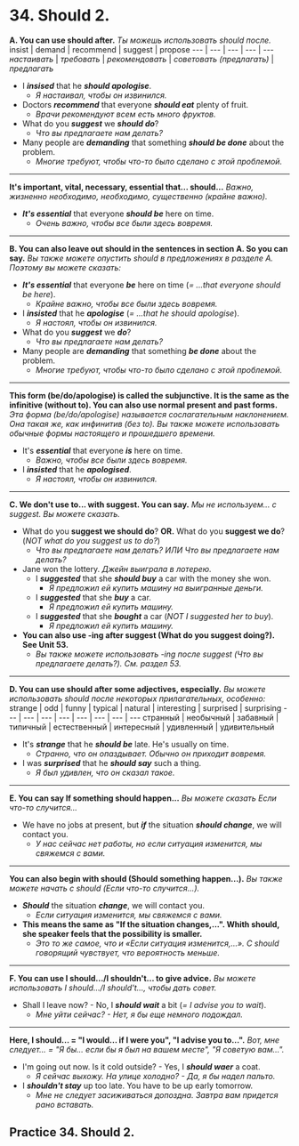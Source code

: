 # 34. Should 2.

__A. You can use should after.__ *Ты можешь использовать should после.*
insist | demand | recommend | suggest | propose
--- | --- | --- | --- | ---
*настаивать* | *требовать* | *рекомендовать* | *советовать (предлагать)* | *предлагать*
- I __*insised*__ that he __*should apologise*__.
    - *Я настаивал, чтобы он извинился.*
- Doctors __*recommend*__ that everyone __*should eat*__ plenty of fruit.
    - *Врачи рекомендуют всем есть много фруктов.*
- What do you __*suggest*__ we __*should do*__?
    - *Что вы предлагаете нам делать?*
- Many people are __*demanding*__ that something __*should be done*__ about the problem.
    - *Многие требуют, чтобы что-то было сделано с этой проблемой.*

---
__It's important, vital, necessary, essential that... should...__ *Важно, жизненно необходимо, необходимо, существенно (крайне важно).*
- __*It's essential*__ that everyone __*should be*__ here on time.
    - *Очень важно, чтобы все были здесь вовремя.*

---
__B. You can also leave out should in the sentences in section A. So you can say.__ *Вы также можете опустить should в предложениях в разделе A. Поэтому вы можете сказать:*
- __*It's essential*__ that everyone __*be*__ here on time (*= ...that everyone should be here*).
    - *Крайне важно, чтобы все были здесь вовремя.*
- I __*insisted*__ that he __*apologise*__ (*= ...that he should apologise*).
    - *Я настоял, чтобы он извинился.*
- What do you __*suggest*__ we __*do*__?
    - *Что вы предлагаете нам делать?*
- Many people are __*demanding*__ that something __*be done*__ about the problem.
    - *Многие требуют, чтобы что-то было сделано с этой проблемой.*

---
__This form (be/do/apologise) is called the subjunctive. It is the same as the infinitive (without to). You can also use normal present and past forms.__ *Эта форма (be/do/apologise) называется сослагательным наклонением. Она такая же, как инфинитив (без to). Вы также можете использовать обычные формы настоящего и прошедшего времени.*
- It's __*essential*__ that everyone __*is*__ here on time.
    - *Важно, чтобы все были здесь вовремя.*
- I __*insisted*__ that he __*apologised*__.
    - *Я настоял, чтобы он извинился.*

---
__C. We don't use to... with suggest. You can say.__ *Мы не используем... с suggest. Вы можете сказать.*
- What do you __suggest we should do__? __OR.__ What do you __suggest we do__? (*NOT what do you suggest us to do?*)
    - *Что вы предлагаете нам делать? ИЛИ Что вы предлагаете нам делать?*
- Jane won the lottery. *Джейн выиграла в лотерею.*
    - I __*suggested*__ that she __*should buy*__ a car with the money she won.
        - *Я предложил ей купить машину на выигранные деньги.*
    - I __*suggested*__ that she __*buy*__ a car.
        - *Я предложил ей купить машину.*
    - I __*suggested*__ that she __*bought*__ a car (*NOT I suggested her to buy*).
        - *Я предложил ей купить машину.*
- __You can also use -ing after suggest (What do you suggest doing?). See Unit 53.__
    - *Вы также можете использовать -ing после suggest (Что вы предлагаете делать?). См. раздел 53.*

---
__D. You can use should after some adjectives, especially.__ *Вы можете использовать should после некоторых прилагательных, особенно:*
strange | odd | funny | typical | natural | interesting | surprised | surprising
--- | --- | --- | --- | --- | --- | --- | --- 
странный | необычный | забавный | типичный | естественный | интересный | удивленный | удивительный
- It's __*strange*__ that he __*should be*__ late. He's usually on time.
    - *Странно, что он опаздывает. Обычно он приходит вовремя.*
- I was __*surprised*__ that he __*should say*__ such a thing.
    - *Я был удивлен, что он сказал такое.*

---
__E. You can say If something should happen...__ *Вы можете сказать Если что-то случится...*
- We have no jobs at present, but __*if*__ the situation __*should change*__, we will contact you.
    - *У нас сейчас нет работы, но если ситуация изменится, мы свяжемся с вами.*

---
__You can also begin with should (Should something happen...).__ *Вы также можете начать с should (Если что-то случится...).*
- __*Should*__ the situation __*change*__, we will contact you.
    - *Если ситуация изменится, мы свяжемся с вами.*
- __This means the same as "If the situation changes,...". Whith should, she speaker feels that the possibility is smaller.__
    - *Это то же самое, что и «Если ситуация изменится,...». С should говорящий чувствует, что вероятность меньше.*

---
__F. You can use I should.../I shouldn't... to give advice.__ *Вы можете использовать I should.../I should't..., чтобы дать совет.*
- Shall I leave now? - No, I __*should wait*__ a bit (*= I advise you to wait*).
    - *Мне уйти сейчас? - Нет, я бы еще немного подождал.*

---
__Here, I should... = "I would... if I were you", "I advise you to...".__ *Вот, мне следует... = "Я бы... если бы я был на вашем месте", "Я советую вам...".*
- I'm going out now. Is it cold outside? - Yes, I __*should waer*__ a coat.
    - *Я сейчас выхожу. На улице холодно? - Да, я бы надел пальто.*
- I __*shouldn't stay*__ up too late. You have to be up early tomorrow.
    - *Мне не следует засиживаться допоздна. Завтра вам придется рано вставать.*

## Practice 34. Should 2.